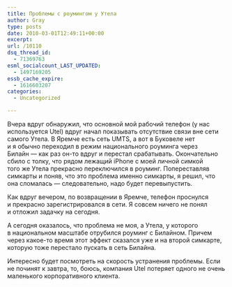 ```yaml
---
title: Проблемы с роумингом у Утела
author: Gray
type: posts
date: 2010-03-01T12:49:11+00:00
excerpt:
url: /10110
dsq_thread_id:
  - 71369763
esml_socialcount_LAST_UPDATED:
  - 1497169205
essb_cache_expire:
  - 1616603207
categories:
  - Uncategorized

---
```








Вчера вдруг обнаружил, что основной мой рабочий телефон (у&nbsp;нас используется Utel) вдруг начал показывать отсутствие связи вне сети самого Утела. В&nbsp;Яремче есть сеть UMTS, а&nbsp;вот в&nbsp;Буковеле нет и&nbsp;я&nbsp;обычно переходил в&nbsp;режим национального роуминга через Билайн&nbsp;&mdash; как раз <nobr>он-то</nobr> вдруг и&nbsp;перестал срабатывать. Окончательно сбило с&nbsp;толку, что рядом лежащий iPhone с&nbsp;моей личной симкой того&nbsp;же Утела прекрасно переключился в&nbsp;роуминг.&nbsp;Попереставляв симкарты и&nbsp;поняв, что это проблема именно симкарты, я&nbsp;решил, что она сломалась&nbsp;&mdash; следовательно, надо будет перевыпустить.

Как вдруг вечером, по&nbsp;возвращении в&nbsp;Яремче, телефон проснулся и&nbsp;прекрасно зарегистрировался в&nbsp;сети. Я&nbsp;совсем ничего не&nbsp;понял и&nbsp;отложил задачку на&nbsp;сегодня.

А&nbsp;сегодня оказалось, что проблема не&nbsp;моя, а&nbsp;Утела, у&nbsp;которого в&nbsp;национальном масштабе отрубился роуминг с&nbsp;Билайном. Причем через <nobr>какое-то</nobr> время этот эффект сказался уже и&nbsp;на&nbsp;второй симкарте, которую тоже перестало пускать в&nbsp;сеть Билайна.

Интересно будет посмотреть на&nbsp;скорость устранения проблемы. Если не&nbsp;починят к&nbsp;завтра, то, боюсь, компания Utel потеряет одного не&nbsp;очень маленького корпоративного клиента.